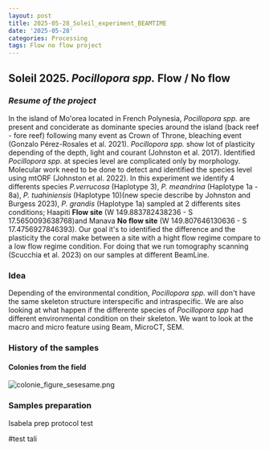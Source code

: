 ```yaml
---
layout: post
title: 2025-05-28_Soleil_experiment_BEAMTIME
date: '2025-05-28'
categories: Processing
tags: Flow no flow project
---
```

## Soleil 2025. *Pocillopora spp.* Flow / No flow   

### ***Resume of the project***

In the island of Mo'orea located in French Polynesia, *Pocillopora spp.* are present and conciderate as dominante species around the island (back reef - fore reef) following many event as Crown of Throne, bleaching event (Gonzalo Pérez-Rosales et al. 2021). *Pocillopora spp.* show lot of plasticity depending of the depth, light and courant (Johnston et al. 2017). Identified *Pocillopora spp.* at species level are complicated only by morphology. Molecular work need to be done to detect and identified the species level using mtORF (Johnston et al. 2022). In this experiment we identify 4 differents species *P.verrucosa* (Haplotype 3), *P. meandrina* (Haplotype 1a - 8a), *P. tuahiniensis* (Haplotype 10)(new specie describe by Johnston and Burgess 2023), *P. grandis* (Haplotype 1a) sampled at 2 differents sites conditions; Haapiti **Flow site** (W 149.883782438236 - S 17.5650093638768)and Manava **No flow site** (W 149.807646130636 - S 17.4756927846393). 
Our goal it's to identified the difference and the plasticity the coral make between a site with a hight flow regime compare to a low flow regime condition. For doing that we run tomography scanning (Scucchia et al. 2023) on our samples at different BeamLine.     

### Idea   
Depending of the environmental condition, *Pocillopora spp.* will don't have the same skeleton structure interspecific and intraspecific. We are also looking at what happen if the differente species of *Pocillopora spp* had different environmental condition on their skeleton. We want to look at the macro and micro feature using Beam, MicroCT, SEM. 

### History of the samples    
#### Colonies from the field   
![colonie_figure_sesesame.png](https://pierrickharnay.github.io/PierrickHarnay_Notebook/images/colonie_figure_sesesame.png) 

### **Samples preparation**

Isabela prep protocol test

#test tali


